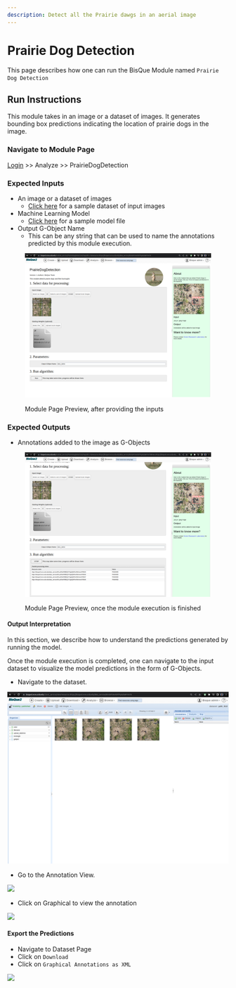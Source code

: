 ```yaml
---
description: Detect all the Prairie dawgs in an aerial image
---
```


# Prairie Dog Detection

This page describes how one can run the BisQue Module named `Prairie Dog Detection`

## Run Instructions

This module takes in an image or a dataset of images. It generates bounding box predictions indicating the location of prairie dogs in the image.

### Navigate to Module Page

[Login](../login-signup.md) >> Analyze >> PrairieDogDetection

### Expected Inputs

* An image or a dataset of images
  * [Click here](https://bisque2.ece.ucsb.edu/client\_service/view?resource=https://bisque2.ece.ucsb.edu/data\_service/00-dvP54x459TPyAzDaPvYe78) for a sample dataset of input images
* Machine Learning Model
  * [Click here](https://bisque2.ece.ucsb.edu/client\_service/view?resource=https://bisque2.ece.ucsb.edu/data\_service/00-nJTSZ2NXqXHQDphJ4zzmUU) for a sample model file
* Output G-Object Name
  * This can be any string that can be used to name the annotations predicted by this module execution.

<figure><img src="../../.gitbook/assets/image (6) (1).png" alt=""><figcaption><p>Module Page Preview, after providing the inputs</p></figcaption></figure>

### Expected Outputs

* Annotations added to the image as G-Objects

<figure><img src="../../.gitbook/assets/image (13).png" alt=""><figcaption><p>Module Page Preview, once the module execution is finished</p></figcaption></figure>

#### Output Interpretation

In this section, we describe how to understand the predictions generated by running the model.



Once the module execution is completed, one can navigate to the input dataset to visualize the model predictions in the form of G-Objects.

* Navigate to the dataset.

![](<../../.gitbook/assets/image (16).png>)

* Go to the Annotation View.

![](<../../.gitbook/assets/bisque\_docs (2).png>)

* Click on Graphical to view the annotation

![](<../../.gitbook/assets/bisque\_docs (5).png>)



#### Export the Predictions

* Navigate to Dataset Page
* Click on `Download`
* Click on `Graphical Annotations as XML`

![](<../../.gitbook/assets/bisque\_docs (1) (1).png>)



